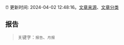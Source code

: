 :alarm_clock: 更新时间: 2024-04-02 12:48:16。[文章来源](/README.md)、[文章分类](/TAGS.md)

## 报告


> 关键字：`报告`、`月报`



